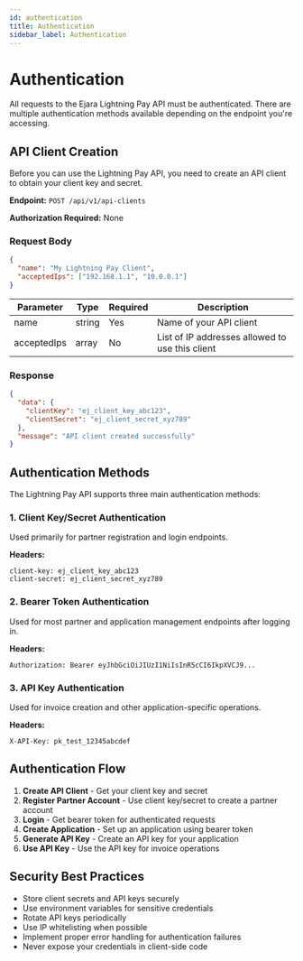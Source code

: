 ```yaml
---
id: authentication
title: Authentication
sidebar_label: Authentication
---
```


# Authentication

All requests to the Ejara Lightning Pay API must be authenticated. There are multiple authentication methods available depending on the endpoint you're accessing.

## API Client Creation

Before you can use the Lightning Pay API, you need to create an API client to obtain your client key and secret.

**Endpoint:** `POST /api/v1/api-clients`

**Authorization Required:** None

### Request Body

```json
{
  "name": "My Lightning Pay Client",
  "acceptedIps": ["192.168.1.1", "10.0.0.1"]
}
```

| Parameter | Type | Required | Description |
|-----------|------|----------|-------------|
| name | string | Yes | Name of your API client |
| acceptedIps | array | No | List of IP addresses allowed to use this client |

### Response

```json
{
  "data": {
    "clientKey": "ej_client_key_abc123",
    "clientSecret": "ej_client_secret_xyz789"
  },
  "message": "API client created successfully"
}
```

## Authentication Methods

The Lightning Pay API supports three main authentication methods:

### 1. Client Key/Secret Authentication

Used primarily for partner registration and login endpoints.

**Headers:**
```
client-key: ej_client_key_abc123
client-secret: ej_client_secret_xyz789
```

### 2. Bearer Token Authentication

Used for most partner and application management endpoints after logging in.

**Headers:**
```
Authorization: Bearer eyJhbGciOiJIUzI1NiIsInR5cCI6IkpXVCJ9...
```

### 3. API Key Authentication

Used for invoice creation and other application-specific operations.

**Headers:**
```
X-API-Key: pk_test_12345abcdef
```

## Authentication Flow

1. **Create API Client** - Get your client key and secret
2. **Register Partner Account** - Use client key/secret to create a partner account
3. **Login** - Get bearer token for authenticated requests
4. **Create Application** - Set up an application using bearer token
5. **Generate API Key** - Create an API key for your application
6. **Use API Key** - Use the API key for invoice operations

## Security Best Practices

- Store client secrets and API keys securely
- Use environment variables for sensitive credentials
- Rotate API keys periodically
- Use IP whitelisting when possible
- Implement proper error handling for authentication failures
- Never expose your credentials in client-side code